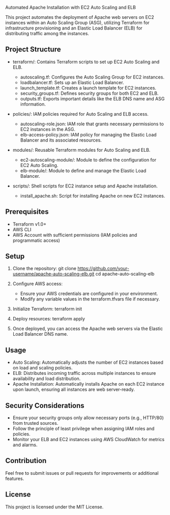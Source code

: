 
Automated Apache Installation with EC2 Auto Scaling and ELB

This project automates the deployment of Apache web servers on EC2 instances within an Auto Scaling Group (ASG), utilizing Terraform for infrastructure provisioning and an Elastic Load Balancer (ELB) for distributing traffic among the instances.

Project Structure
-----------------
- terraform/: Contains Terraform scripts to set up EC2 Auto Scaling and ELB.
  - autoscaling.tf: Configures the Auto Scaling Group for EC2 instances.
  - loadbalancer.tf: Sets up an Elastic Load Balancer.
  - launch_template.tf: Creates a launch template for EC2 instances.
  - security_groups.tf: Defines security groups for both EC2 and ELB.
  - outputs.tf: Exports important details like the ELB DNS name and ASG information.

- policies/: IAM policies required for Auto Scaling and ELB access.
  - autoscaling-role.json: IAM role that grants necessary permissions to EC2 instances in the ASG.
  - elb-access-policy.json: IAM policy for managing the Elastic Load Balancer and its associated resources.

- modules/: Reusable Terraform modules for Auto Scaling and ELB.
  - ec2-autoscaling-module/: Module to define the configuration for EC2 Auto Scaling.
  - elb-module/: Module to define and manage the Elastic Load Balancer.

- scripts/: Shell scripts for EC2 instance setup and Apache installation.
  - install_apache.sh: Script for installing Apache on new EC2 instances.

Prerequisites
-------------
- Terraform v1.0+
- AWS CLI
- AWS Account with sufficient permissions (IAM policies and programmatic access)

Setup
-----
1. Clone the repository:
   git clone https://github.com/your-username/apache-auto-scaling-elb.git
   cd apache-auto-scaling-elb

2. Configure AWS access:
   - Ensure your AWS credentials are configured in your environment.
   - Modify any variable values in the terraform.tfvars file if necessary.

3. Initialize Terraform:
   terraform init

4. Deploy resources:
   terraform apply

5. Once deployed, you can access the Apache web servers via the Elastic Load Balancer DNS name.

Usage
-----
- Auto Scaling: Automatically adjusts the number of EC2 instances based on load and scaling policies.
- ELB: Distributes incoming traffic across multiple instances to ensure availability and load distribution.
- Apache Installation: Automatically installs Apache on each EC2 instance upon launch, ensuring all instances are web server-ready.

Security Considerations
-----------------------
- Ensure your security groups only allow necessary ports (e.g., HTTP/80) from trusted sources.
- Follow the principle of least privilege when assigning IAM roles and policies.
- Monitor your ELB and EC2 instances using AWS CloudWatch for metrics and alarms.

Contribution
------------
Feel free to submit issues or pull requests for improvements or additional features.

License
-------
This project is licensed under the MIT License.
